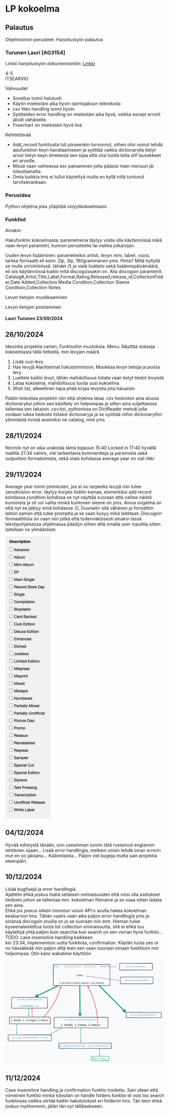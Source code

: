 # LP kokoelma

## Palautus
Ohjelmoinnin perusteet: Harjoitustyön palautus  
### Turunen Lauri \[AG3154\]  
  
Linkki harjoitustyön dokumentointiin:
 [Linkki](https://gitlab.labranet.jamk.fi/AG3154/loppuprojektitest)

4-5
<br>
ITSEARVIO

Vahvuudet

+ Sovellus toimii halutusti
+ Käytin mielestäni aika hyvin opintojakson tekniikoita
+ csv filen handling toimii hyvin.
+ Syötteiden error handling on mielestäni aika hyvä, vaikka except errorit jäivät vähäiselle.
+ Flowchart on mielestäni hyvä lisä.

Kehitettävää
- Add_record funktiosta tuli jokseenkin turvonnut, siihen olisi voinut tehdä apufunktion keyn handlaamiseen ja syöttää vaikka dictionarylla tietyt arvot tietyn keyn ilmetessä sen sijaa että olisi tuolla lailla elif lausekkeet eri arvoille.
- Missä vaan vaiheessa esc painaminen jotta pääsisi main menuun jäi toteuttamatta.
- Omia luokkia tms ei tullut käytettyä mutta en kyllä niitä tuntunut tarvitsevankaan.


### Perusidea
Python ohjelma joka ylläpitää vinyylikokoelmaani.

### Funktiot
Ainakin:

Hakufunktio kokoelmasta: parametreina täytyy voida olla käytännössä mikä vaan levyn parametri, kunnon perusteella tai vaikka julkaisijan.

Uuden levyn lisääminen: parametreiksi artisti, levyn nimi, labeli, vuosi, tarkka formaatti eli esim: 2lp, 3lp, 180grammanen yms. Hinta? Millä hyllyllä se mulla on/vitriinissä.
tähdet /5 ja vielä lisätieto sekä lisäämispäivämäärä, eli siis käytännössä kaikki mitä discogsissakin on. Alla discogsin parametrit.
Catalog#,Artist,Title,Label,Format,Rating,Released,release_id,CollectionFolder,Date Added,Collection Media Condition,Collection Sleeve Condition,Collection Notes

Levyn tietojen muokkaaminen

Levyn tietojen poistaminen

#### Lauri Turunen 23/09/2024


## 26/10/2024 

Ideointia projektia varten,
Funktioihin muutoksia.
Menu: Näyttää statseja kokoelmasta tällä hetkellä, mm levyjen määrä
1. Lisää uusi levy
2. Hae levyjä
    Alaohjelmat hakutoimintoon, Muokkaa levyn tietoja ja poista levy
3. Luettele kaikki levyt, tähän mahdollisuus listata vaan tietyt tiedot levyistä
4. Lataa kokoelma, mahdollisuus luoda uusi kokoelma
5. Wish list, alkeellinen tapa pitää kirjaa levyista jota haluaisin

Päätin toteuttaa projektin niin että ohjelma lataa .csv tiedoston aina alussa dictionaryksi jolloin sen käsittely on helpompaa ja sitten aina suljettaessa tallentaa sen takaisin .csv:ksi, pythonissa on DictReader metodi jolla voidaan lukea tiedosto listaksi dictionaryja ja se syöttää niihin dictionaryihin ylimmästä rivistä avaimiksi ne catalog, nimi yms

## 28/11/2024
Nonniin nyt on aika urakoida tämä loppuun
15:40 Locked in
17:40 hyvällä mallilla
21:34 valmis, viel tarkentavia kommentteja ja parsimista sekä outputtien formatoimista, sekä stats kohdassa average year on viel rikki

## 29/11/2024
Average year toimii jotenkuten, jos ei oo tarpeeks levyjä niin tulee zerodivision error, täytyy korjata
lisäilin kamaa, esimerkiksi add record kohdassa condition kohdissa se nyt näyttää suoraan että valitse näistä kunnoista ja sit voi valita minkä kuntonen sleeve on yms.
Ainoa ongelma on että nyt se jäätyy siinä kohdassa :D, Duunailin sitä vähäsen ja formattiin laitoin saman että tulee promptia ja se vaan kysyy mikä laitetaan.
Discogsin formaattilista on vaan niin pitkä että todennäköisesti ainakin tässä tekstipohjaisessa ohjelmassa päädyn siihen että omalla user inputilla sitten laitellaan ne ylimääräset.

![Formaattilista](/Dokumentaatio/image.png)

## 04/12/2024
Hyvää edistystä tänään, oon useamman tunnin tätä rustannut englannin tehtävien sijaan...
Lisää error handlingia, melkein voisin tehdä oman errorin mut en oo jaksanu...
Kaikenlaista...
Paljon viel bugeja mutta sain projektia eteenpäin.

## 10/12/2024
Lisää bugfixejä ja error handlingiä.  
Ajattelin ehkä joskus lisätä sellaisen ominaisuuden että voisi olla asetukset tiedosto johon se tallentaa mm. kokoelman filename ja se osaa sitten ladata sen aina.  
Ehkä jos joskus oikein innostun voisin API:n avulla hakea kokoelman keskiarvon tms. Tähän vaatis vaan aika paljon error handlingiä yms ja sinänsä discogsin sivulla on jo se suoraan niin emt.
Hieman tulee kyseenalaistettua tuota list collection ominaisuutta, sitä ei ehkä tuu käytettyä yhtä paljon kuin searchia kun search on sen verran hyvä funktio... 
TODO: case insensitive handling kaikkeen  
klo 23:34, implementoin uutta funktiota, confirmation. Käytän tuota yes or no hässäkkää niin paljon että teen sen vaan suoraan omaan funktioon niin helpompaa.
Otin kans wakatime käyttöön

![Flowchart](/Dokumentaatio/flowchart.png)

## 11/12/2024
Case insensitive handling ja confirmation funktio hoidettu.
Sain idean että viimeinen funktio minkä toteutan on handle folders funktio et vois tos search funktiossa vaikka siirtää kaikki hakutulokset eri folderiin tms. Tän teen ehkä joskus myöhemmin, jätän tän nyt tälläisekseen.



